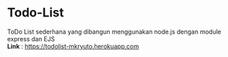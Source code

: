 # Todo-List
ToDo List sederhana yang dibangun menggunakan node.js dengan module express dan EJS
<br>**Link** : https://todolist-mkryuto.herokuapp.com

